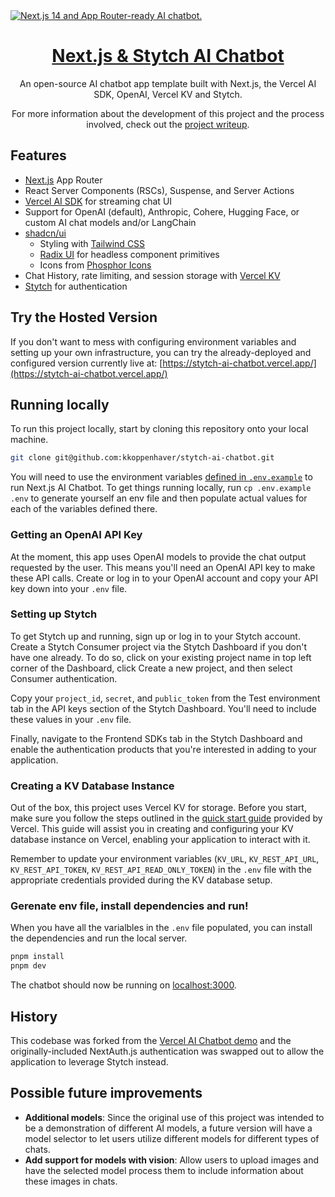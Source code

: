 <a href="https://chat.vercel.ai/">
  <img alt="Next.js 14 and App Router-ready AI chatbot." src="https://chat.vercel.ai/opengraph-image.png">
  <h1 align="center">Next.js & Stytch AI Chatbot</h1>
</a>

<p align="center">
  An open-source AI chatbot app template built with Next.js, the Vercel AI SDK, OpenAI, Vercel KV and Stytch.
</p>

<p align="center">
  For more information about the development of this project and the process involved, check out the <a href="https://www.keanankoppenhaver.com/done-for-you-authentication-with-stytch/">project writeup</a>.
</p>

## Features

- [Next.js](https://nextjs.org) App Router
- React Server Components (RSCs), Suspense, and Server Actions
- [Vercel AI SDK](https://sdk.vercel.ai/docs) for streaming chat UI
- Support for OpenAI (default), Anthropic, Cohere, Hugging Face, or custom AI chat models and/or LangChain
- [shadcn/ui](https://ui.shadcn.com)
  - Styling with [Tailwind CSS](https://tailwindcss.com)
  - [Radix UI](https://radix-ui.com) for headless component primitives
  - Icons from [Phosphor Icons](https://phosphoricons.com)
- Chat History, rate limiting, and session storage with [Vercel KV](https://vercel.com/storage/kv)
- [Stytch](https://stytch.com/) for authentication

## Try the Hosted Version

If you don't want to mess with configuring environment variables and setting up your own infrastructure, you can try the already-deployed and configured version currently live at: [https://stytch-ai-chatbot.vercel.app/](https://stytch-ai-chatbot.vercel.app/)

## Running locally

To run this project locally, start by cloning this repository onto your local machine.

```bash
git clone git@github.com:kkoppenhaver/stytch-ai-chatbot.git
```
You will need to use the environment variables [defined in `.env.example`](.env.example) to run Next.js AI Chatbot. To get things running locally, run `cp .env.example .env` to generate yourself an env file and then populate actual values for each of the variables defined there. 

### Getting an OpenAI API Key
At the moment, this app uses OpenAI models to provide the chat output requested by the user. This means you'll need an OpenAI API key to make these API calls. Create or log in to your OpenAI account and copy your API key down into your `.env` file.

### Setting up Stytch
To get Stytch up and running, sign up or log in to your Stytch account. Create a Stytch Consumer project via the Stytch Dashboard if you don't have one already. To do so, click on your existing project name in top left corner of the Dashboard, click Create a new project, and then select Consumer authentication.

Copy your `project_id`, `secret`, and `public_token` from the Test environment tab in the API keys section of the Stytch Dashboard. You'll need to include these values in your `.env` file.

Finally, navigate to the Frontend SDKs tab in the Stytch Dashboard and enable the authentication products that you're interested in adding to your application.

### Creating a KV Database Instance

Out of the box, this project uses Vercel KV for storage. Before you start, make sure you follow the steps outlined in the [quick start guide](https://vercel.com/docs/storage/vercel-kv/quickstart#create-a-kv-database) provided by Vercel. This guide will assist you in creating and configuring your KV database instance on Vercel, enabling your application to interact with it.

Remember to update your environment variables (`KV_URL`, `KV_REST_API_URL`, `KV_REST_API_TOKEN`, `KV_REST_API_READ_ONLY_TOKEN`) in the `.env` file with the appropriate credentials provided during the KV database setup.

### Gerenate env file, install dependencies and run!

When you have all the varialbles in the `.env` file populated, you can install the dependencies and run the local server.

```bash
pnpm install
pnpm dev
```

The chatbot should now be running on [localhost:3000](http://localhost:3000/).

## History

This codebase was forked from the [Vercel AI Chatbot demo](https://github.com/vercel/ai-chatbot) and the originally-included NextAuth.js authentication was swapped out to allow the application to leverage Stytch instead.

## Possible future improvements
  - **Additional models**: Since the original use of this project was intended to be a demonstration of different AI models, a future version will have a model selector to let users utilize different models for different types of chats.
  - **Add support for models with vision**: Allow users to upload images and have the selected model process them to include information about these images in chats.